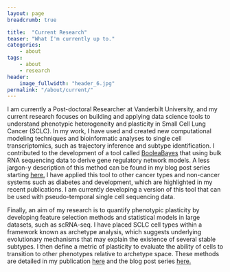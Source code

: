 ```yaml
---
layout: page
breadcrumb: true

title:  "Current Research"
teaser: "What I'm currently up to."
categories:
    - about
tags:
    - about
    - research
header:
    image_fullwidth: "header_6.jpg"
permalink: "/about/current/"
---
```



I am currently a Post-doctoral Researcher at Vanderbilt University, and my current research focuses on building and applying data science tools to understand phenotypic heterogeneity and plasticity in Small Cell Lung Cancer (SCLC). In my work, I have used and created new computational modeling techniques and bioinformatic analyses to single cell transcriptomics, such as trajectory inference and subtype identification. I contributed to the development of a tool called <a href=' https://smgroves.github.io/projects/booleabayes/'>BooleaBayes</a> that using bulk RNA sequencing data to derive gene regulatory network models. A less jargon-y description of this method can be found in my blog post series starting <a href=' https://smgroves.github.io/projects/booleabayes/1'>here.</a> I have applied this tool to other cancer types and non-cancer systems such as diabetes and development, which are highlighted in my recent publications. I am currently developing a version of this tool that can be used with pseudo-temporal single cell sequencing data.

Finally, an aim of my research is to quantify phenotypic plasticity by developing feature selection methods and statistical models in large datasets, such as scRNA-seq. I have placed SCLC cell types within a framework known as archetype analysis, which suggests underlying evolutionary mechanisms that may explain the existence of several stable subtypes. I then define a metric of plasticity to evaluate the ability of cells to transition to other phenotypes relative to archetype space. These methods are detailed in my publication <a href='https://www.cell.com/cell-systems/fulltext/S2405-4712(22)00313-1'>here</a> and the blog post series <a href=' https://smgroves.github.io/projects/mazebox/'>here.</a> 